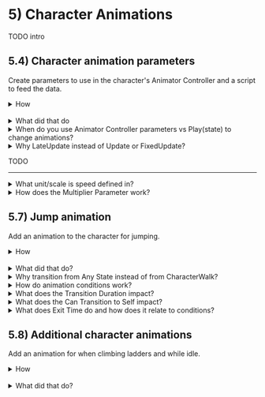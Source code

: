 # 5) Character Animations 

TODO intro

## 5.4) Character animation parameters

Create parameters to use in the character's Animator Controller and a script to feed the data.

<details><summary>How</summary>

Create animation parameters:

 - Open menu Window -> Animator.
   - Select the character's child sprite GameObject.
   - Switch to the 'Parameters' tab on the left.
   - Click the '+' button and select 'Float'.

<img src="https://i.imgur.com/p6F4gHG.png" width=300px />

 - Name the parameter "Speed".
 - Repeat to create:
   - A bool named 'isTouchingFloor'.
   - A bool named 'isClimbing'.
   - A bool named 'hasWeapon'.


 - In the Animator for the character, select the 'CharacterWalk' state (the orange box).
   - In the Inspector:
     - Adjust the 'Speed' to about '.4'
     - Check the box near 'Multiplier' to enable a 'Parameter'.
       - Confirm Speed is selected (should be the default).

<img src="https://i.imgur.com/9A6mp98.png" width=300px />

<br>Have the Character sync animation parameters:

 - Create script Components/Animations/**PlayerAnimatorController**:

```csharp
using UnityEngine;

[RequireComponent(typeof(Rigidbody2D))]
[RequireComponent(typeof(LadderMovement))]
[RequireComponent(typeof(WeaponHolder))]
public class PlayerAnimatorController : MonoBehaviour
{
  Animator animator;

  Rigidbody2D myBody;

  LadderMovement ladderMovement;

  FloorDetector floorDetector;

  WeaponHolder weaponHolder;

  protected void Awake()
  {
    animator = GetComponentInChildren<Animator>();
    myBody = GetComponent<Rigidbody2D>();
    ladderMovement = GetComponent<LadderMovement>();
    floorDetector = GetComponentInChildren<FloorDetector>();
    weaponHolder = GetComponent<WeaponHolder>();
  }

  protected void Update() TODO late update
  {
    animator.SetFloat("Speed", myBody.velocity.magnitude);
    animator.SetBool("isTouchingFloor", floorDetector.isTouchingFloor);
    animator.SetBool("isClimbing", ladderMovement.isOnLadder);
    animator.SetBool("hasWeapon", weaponHolder.currentWeapon != null);
  }
}
```

 - Add **PlayerAnimatorController** to the Character.



<hr></details><br>
<details><summary>What did that do</summary>

<br>Create animation parameters:

The parameters we are creating will be used to cause the Animator controller to transition from one state to another.  This approach is an alternative to playing the animation state directly like we had done for the Hammer above.  

The speed parameter will also be used to scale the animation playback speed based off how quickly the entity is moving at the time.

<br>Walk speed

This slows the character's walk animation and gradually turns it on and off as the character starts and stops moving.

Now the character's walk animation should align with the moment a little better.  Adjust the value to something you think looks good. However the walk animation also plays while jumping, we'll address this next.

<img src="https://i.imgur.com/2dfN2RE.gif" width=300px />

<br>Have the Character sync animation parameters:

The PlayerAnimatorController is simply forwarding information from various components to the Animator controller.

<hr></details>
<details><summary>When do you use Animator Controller parameters vs Play(state) to change animations?</summary>

It's up to you.  Both approaches have the same capabilities, but by using animation parameters you can let the Animator Controller own much of the logic - simplifying your code and debugging.

I prefer to use Play for simple objects like the Hammer, and use animation parameters for more complex ones like entities.

You can also use a combination of the two approaches.  Calling Play will change the current Animator State, and from there any transitions from that state will be considered.

<hr></details>
<details><summary>Why LateUpdate instead of Update or FixedUpdate?<summary>

TODO

<hr></details>
<details><summary>What unit/scale is speed defined in?</summary>

Percent.  1 represents the speed as it was defined in the animation itself.  Going to 2 would double the playback speed, going to .5 would cut the playback speed in half.

<hr></details>
<details><summary>How does the Multiplier Parameter work?</summary>

Various settings for the animator state may be modified with one of the parameters we define in the Animator Controller.  Here we are using speed with a default value of .4.  When the animation is playing, the animation playback speed is multiplied by the Speed parameter (which is the velocity magnitude) - so if we are not moving the animation actually pauses, and it slows down / speeds up with our movement.

<hr></details>

## 5.7) Jump animation

Add an animation to the character for jumping. 

<details><summary>How</summary>

Jump animation:

 - Select the character's sprite and in the Animation window, create a new clip Animations/**CharacterJump**:
   - Select the sprites for the jump animation. We are using **adverturer_spritesheet_7** and **8**.
   - Drag and drop the sprites onto the Animation timeline.

<img src="https://i.imgur.com/0rHCGDm.gif" width=300px />

 - In the Animator window:
   - Select the CharacterJump state:
     - Speed: .05
     - Check to use the Speed Multiplier Parameter: 'Speed'

<br>Transition to jump:

   - Right click on the 'Any State' box and select 'Make Transition'.
     - An arrow will follow your mouse, click on the CharacterJump state to create the transition.

<img src="https://i.imgur.com/Fl0WTPO.gif" width=300px />

 - Select the transition arrow just created, in the Inspector click the plus to create a new condition.

<img src="https://i.imgur.com/WgOfzQY.png" width=150px />

 - Change the condition to read 'isTouchingFloor false'.
 - Under 'Settings':
   - Transition Duration: 0
   - Uncheck 'Can Transition to Self'
 - Create a transition from CharacterJump to CharacterWalk.
 - Select the transition just created:
   - Add a condition: isTouchingFloor true
   - Uncheck 'Has Exit Time'
   - Transition Duration: 0

<hr></details><br>
<details><summary>What did that do?</summary>

Jump animation:

A jump animation for the character was added which simply kicks his feet.  By default this is way to fast, we slow it down and multiply by the entity's current speed.

<br>Transition to jump:

As you jump, the character should kick his feet a bit and then resume walking when he lands.  We do this with Transitions in the Animator Controller.  These transitions are driven by conditions, checking the parameters we have populated with the PlayerAnimatorController.

<hr></details>
<details><summary>Why transition from Any State instead of from CharacterWalk?</summary>

Any State is a special 'state' in the Animator Controller, allowing you to define transitions which could happen at any time.

You could create this transition from the CharacterWalk state instead.  However I am using Any State because as we add more animations for the character, we won't need to define as many total transitions.

<hr></details>
<details><summary>How do animation conditions work?</summary>

For transitions with one or more conditions, we change states when all conditions are met.  This could be a single parameter such as the bool we are using here, or it could be a combination of factors.

<hr></details>
<details><summary>What does the Transition Duration impact?</summary>

Once the conditions are met, the transition from one state to the other completes in the 'Transition Duration' time.  This is a great feature for 3D models as the Unity animator will smooth the transition from one stance to another.  However for sprites, there is no smoothing so we typically want a transition duration of 0.

<hr></details>
<details><summary>What does the Can Transition to Self impact?</summary>

When creating a transition from Any State, an option for Can Transition to Self is available.  

 - Checked (the default): This transition applies even when in the target state.  In this example, since the condition is just a bool check and there is no Exit Time - transition to self would cause the animation to keep starting over.
 - Unchecked: This transition effectively does not exist while in the target state.  e.g. I can't jump restart jumping while jumping.

<hr></details>
<details><summary>What does Exit Time do and how does it relate to conditions?</summary>

Has Exit Time is an additional way of triggering a transition.  So if a transition has both Has Exit Time and Conditions defined, the transition occurs when **either** the time has passed **or** the conditions are true.

<hr></details>


## 5.8) Additional character animations

Add an animation for when climbing ladders and while idle.

<details><summary>How</summary>

Climb animation:

 - Create a new animation for the character Animations/**CharacterClimb**.anim
   - Drag in the sprites for the climb animation.  We are using **adverturer_spritesheet_5** and **6**.
 - Open the character's Animator Controller:
   - Select the CharacterClimb state and use the Speed parameter times .1
   - Create a transition from Any State to CharacterClimb.
     - Condition: isClimbing true
   - Create a transition from CharacterClimb to CharacterWalk.
     - Uncheck Has Exit Time
     - Transition Duration: 0
     - Uncheck Can Transition to Self
     - Condition: isClimbing false
   - Select the transition from Any State to CharacterJump
     - Condition: isClimbing false

<br>Idle animation:

 - Create a new animation for the character Animations/**CharacterIdle**.anim
   - Click record
     - Change the 'Sprite' under the character's Sprite Renderer component to an idle stance. We are using **adventurer_tilesheet_0**.
     - Double click to create a keyframe at 1:00.
     - Switch the current time position to 0:30.
       - This will move the white line, indicating where in the timeline modifications will be made. 
     - Set the Transform scale to (1, .95, 1).
     - Switch the time to 1:00 and set the Transform scale to (1, 1, 1).
     - Then stop recording.   
 - Open the character's Animator Controller:
   - In the Animator, create a transition from CharacterWalk to CharacterIdle:
     - Uncheck Has Exit Time
     - Transition Duration: 0
     - Condition: 'Speed' is 'Less' than '.1'
   - Make a transition from CharacterIdle to CharacterWalk:
     - Uncheck Has Exit Time
     - Transition Duration: 0
     - Condition: 'Speed' is 'Greater' than '.1'

<br>Breakdance animation:

 - Create a new animation for the character Animations/**CharacterDance**.anim
   - Select all the sprites for this animation and drag them into the timeline. We are using **adventurer_tilesheet_11** **- 21** (10 sprites).
 - Open the character's Animator Controller:
   - Change the CharacterDance speed to '.1'
   - Create a transition from CharacterIdle to CharacterDance.
     - Exit Time: 3
     - Transition Duration: 0
   - Create a transition from CharacterDance to CharacterIdle.
     - Transition Duration: 0
   - Create a transition from CharacterDance to CharacterWalk.
     - Uncheck 'Has Exit Time'
     - Transition Duration: 0
     - Condition: 'Speed' is 'Greater' than '.1'

<hr></details><br>
<details><summary>What did that do?</summary>

Climb animation:

A climb animation for the character was added. As you climb up or down a ladder, the character should move his arms and then resume walking when he gets off.

The animation created works just like the original walk animation we created for the character.  By default the speed is way too fast so we turn this down in the Animator Controller.

<br>Idle animation:

When the character is not moving, he will switch to the idle stance.  We also modify the scale, from 1 to .95 on the Y and then back to 1 to create the breathing effect.  

Hit play so see the character switch between walking and standing:

<img src="https://i.imgur.com/YjZ1zrE.gif" width=300px />

<br>Breakdance animation:

The character will dance after standing still for a few seconds.

We use Exit Time to define how long the character should be in the CharacterIdle state before dancing.  If you start to walk during the dance, he will switch to the walk animation right away.

<img src="https://i.imgur.com/t7cUVPI.gif" width=300px />

<hr></details>

                         